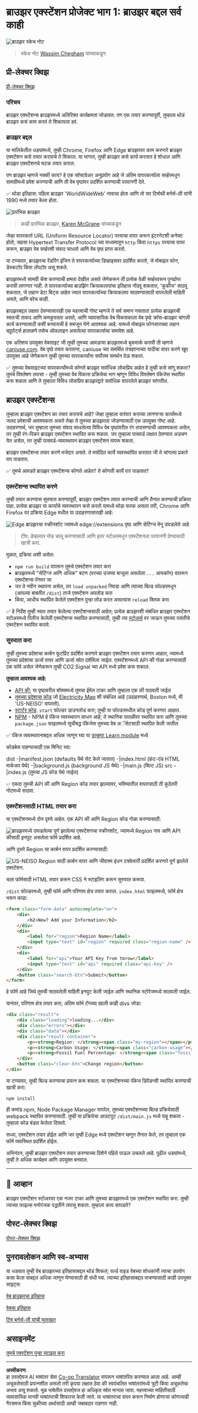 <!--
CO_OP_TRANSLATOR_METADATA:
{
  "original_hash": "2326d04e194a10aa760b51f5e5a1f61d",
  "translation_date": "2025-08-28T16:12:00+00:00",
  "source_file": "5-browser-extension/1-about-browsers/README.md",
  "language_code": "mr"
}
-->
# ब्राउझर एक्स्टेंशन प्रोजेक्ट भाग 1: ब्राउझर बद्दल सर्व काही

![ब्राउझर स्केच नोट](../../../../translated_images/browser.60317c9be8b7f84adce43e30bff8d47a1ae15793beab762317b2bc6b74337c1a.mr.jpg)
> स्केच नोट [Wassim Chegham](https://dev.to/wassimchegham/ever-wondered-what-happens-when-you-type-in-a-url-in-an-address-bar-in-a-browser-3dob) यांच्याकडून

## प्री-लेक्चर क्विझ

[प्री-लेक्चर क्विझ](https://ff-quizzes.netlify.app/web/quiz/23)

### परिचय

ब्राउझर एक्स्टेंशन्स ब्राउझरमध्ये अतिरिक्त कार्यक्षमता जोडतात. पण एक तयार करण्यापूर्वी, तुम्हाला थोडं ब्राउझर कसं काम करतं ते शिकायला हवं.

### ब्राउझर बद्दल

या मालिकेतील धड्यांमध्ये, तुम्ही Chrome, Firefox आणि Edge ब्राउझरवर काम करणारे ब्राउझर एक्स्टेंशन कसे तयार करायचे ते शिकाल. या भागात, तुम्ही ब्राउझर कसे कार्य करतात हे शोधाल आणि ब्राउझर एक्स्टेंशनचे घटक तयार कराल.

पण ब्राउझर म्हणजे नक्की काय? हे एक सॉफ्टवेअर अनुप्रयोग आहे जे अंतिम वापरकर्त्याला सर्व्हरमधून सामग्रीमध्ये प्रवेश करण्याची आणि ती वेब पृष्ठांवर प्रदर्शित करण्याची परवानगी देते.

✅ थोडा इतिहास: पहिला ब्राउझर 'WorldWideWeb' नावाचा होता आणि तो सर टिमोथी बर्नर्स-ली यांनी 1990 मध्ये तयार केला होता.

![प्रारंभिक ब्राउझर](../../../../translated_images/earlybrowsers.d984b711cdf3a42ddac919d46c4b5ca7232f68ccfbd81395e04e5a64c0015277.mr.jpg)
> काही प्रारंभिक ब्राउझर, [Karen McGrane](https://www.slideshare.net/KMcGrane/week-4-ixd-history-personal-computing) यांच्याकडून

जेव्हा वापरकर्ता URL (Uniform Resource Locator) पत्त्याचा वापर करून इंटरनेटशी कनेक्ट होतो, सहसा Hypertext Transfer Protocol च्या माध्यमातून `http` किंवा `https` पत्त्याचा वापर करून, ब्राउझर वेब सर्व्हरशी संवाद साधतो आणि वेब पृष्ठ प्राप्त करतो.

या टप्प्यावर, ब्राउझरचा रेंडरिंग इंजिन ते वापरकर्त्याच्या डिव्हाइसवर प्रदर्शित करतो, जे मोबाइल फोन, डेस्कटॉप किंवा लॅपटॉप असू शकते.

ब्राउझरमध्ये सामग्री कॅश करण्याची क्षमता देखील असते जेणेकरून ती प्रत्येक वेळी सर्व्हरवरून पुनर्प्राप्त करावी लागणार नाही. ते वापरकर्त्याच्या ब्राउझिंग क्रियाकलापांचा इतिहास नोंदवू शकतात, 'कुकीज' साठवू शकतात, जे लहान डेटा बिट्स आहेत ज्यात वापरकर्त्याच्या क्रियाकलाप साठवण्यासाठी वापरलेली माहिती असते, आणि बरेच काही.

ब्राउझरबद्दल लक्षात ठेवण्यासारखी एक महत्त्वाची गोष्ट म्हणजे ते सर्व समान नसतात! प्रत्येक ब्राउझरची स्वतःची ताकद आणि कमकुवतता असते, आणि व्यावसायिक वेब विकसकाला वेब पृष्ठे क्रॉस-ब्राउझर चांगली कार्य करण्यासाठी कशी बनवायची हे समजून घेणे आवश्यक आहे. यामध्ये मोबाइल फोनसारख्या लहान व्ह्यूपोर्ट्स हाताळणे तसेच ऑफलाइन असलेल्या वापरकर्त्याचा समावेश आहे.

एक अतिशय उपयुक्त वेबसाइट जी तुम्ही तुमच्या आवडत्या ब्राउझरमध्ये बुकमार्क करावी ती म्हणजे [caniuse.com](https://www.caniuse.com). वेब पृष्ठे तयार करताना, caniuse च्या समर्थित तंत्रज्ञानाच्या यादीचा वापर करणे खूप उपयुक्त आहे जेणेकरून तुम्ही तुमच्या वापरकर्त्यांना सर्वोत्तम समर्थन देऊ शकता.

✅ तुमच्या वेबसाइटच्या वापरकर्त्यांमध्ये कोणते ब्राउझर सर्वाधिक लोकप्रिय आहेत हे तुम्ही कसे सांगू शकता? तुमचे विश्लेषण तपासा - तुम्ही तुमच्या वेब विकास प्रक्रियेचा भाग म्हणून विविध विश्लेषण पॅकेजेस स्थापित करू शकता आणि ते तुम्हाला विविध लोकप्रिय ब्राउझरद्वारे सर्वाधिक वापरलेले ब्राउझर सांगतील.

## ब्राउझर एक्स्टेंशन्स

तुम्हाला ब्राउझर एक्स्टेंशन का तयार करायचे आहे? जेव्हा तुम्हाला वारंवार कराव्या लागणाऱ्या कार्यांमध्ये जलद प्रवेशाची आवश्यकता असते तेव्हा ते तुमच्या ब्राउझरला जोडण्यासाठी एक उपयुक्त गोष्ट आहे. उदाहरणार्थ, जर तुम्हाला तुमच्या संवाद साधलेल्या विविध वेब पृष्ठांवरील रंग तपासण्याची आवश्यकता असेल, तर तुम्ही रंग-पिकर ब्राउझर एक्स्टेंशन स्थापित करू शकता. जर तुम्हाला पासवर्ड लक्षात ठेवण्यात अडचण येत असेल, तर तुम्ही पासवर्ड-व्यवस्थापन ब्राउझर एक्स्टेंशन वापरू शकता.

ब्राउझर एक्स्टेंशन्स तयार करणे मजेदार असते. ते मर्यादित कार्ये व्यवस्थापित करतात जी ते चांगल्या प्रकारे पार पाडतात.

✅ तुमचे आवडते ब्राउझर एक्स्टेंशन्स कोणते आहेत? ते कोणती कार्ये पार पाडतात?

### एक्स्टेंशन्स स्थापित करणे

तुम्ही तयार करण्यास सुरुवात करण्यापूर्वी, ब्राउझर एक्स्टेंशन तयार करण्याची आणि तैनात करण्याची प्रक्रिया पाहा. प्रत्येक ब्राउझर या कार्याचे व्यवस्थापन कसे करतो यामध्ये थोडा फरक असला तरी, Chrome आणि Firefox वर प्रक्रिया Edge मधील या उदाहरणासारखी आहे:

![Edge ब्राउझरचा स्क्रीनशॉट ज्यामध्ये edge://extensions पृष्ठ आणि सेटिंग्ज मेनू उघडलेले आहे](../../../../translated_images/install-on-edge.d68781acaf0b3d3dada8b7507cde7a64bf74b7040d9818baaa9070668e819f90.mr.png)

> टीप: डेव्हलपर मोड चालू करण्यासाठी आणि इतर स्टोअरमधून एक्स्टेंशनला परवानगी देण्यासाठी खात्री करा.

मुळात, प्रक्रिया अशी असेल:

- `npm run build` वापरून तुमचे एक्स्टेंशन तयार करा
- ब्राउझरमध्ये "सेटिंग्ज आणि अधिक" बटण (वरच्या उजव्या बाजूला असलेला `...` आयकॉन) वापरून एक्स्टेंशन्स पॅनवर जा
- जर ते नवीन स्थापना असेल, तर `load unpacked` निवडा आणि त्याच्या बिल्ड फोल्डरमधून (आपल्या बाबतीत `/dist`) ताजे एक्स्टेंशन अपलोड करा
- किंवा, आधीच स्थापित केलेले एक्स्टेंशन पुन्हा लोड करत असल्यास `reload` क्लिक करा

✅ हे निर्देश तुम्ही स्वतः तयार केलेल्या एक्स्टेंशन्ससाठी आहेत; प्रत्येक ब्राउझरशी संबंधित ब्राउझर एक्स्टेंशन स्टोअरमध्ये रिलीज केलेली एक्स्टेंशन्स स्थापित करण्यासाठी, तुम्ही त्या [स्टोअर्स](https://microsoftedge.microsoft.com/addons/Microsoft-Edge-Extensions-Home) वर जाऊन तुमच्या पसंतीचे एक्स्टेंशन स्थापित करावे.

### सुरुवात करा

तुम्ही तुमच्या प्रदेशाचा कार्बन फूटप्रिंट प्रदर्शित करणारे ब्राउझर एक्स्टेंशन तयार करणार आहात, ज्यामध्ये तुमच्या प्रदेशाचा ऊर्जा वापर आणि ऊर्जा स्रोत दर्शविला जाईल. एक्स्टेंशनमध्ये API की गोळा करण्यासाठी एक फॉर्म असेल जेणेकरून तुम्ही CO2 Signal च्या API मध्ये प्रवेश करू शकाल.

**तुम्हाला आवश्यक आहे:**

- [API की](https://www.co2signal.com/); या पृष्ठावरील बॉक्समध्ये तुमचा ईमेल टाका आणि तुम्हाला एक की पाठवली जाईल
- [तुमच्या प्रदेशाचा कोड](http://api.electricitymap.org/v3/zones) जो [Electricity Map](https://www.electricitymap.org/map) शी संबंधित आहे (उदाहरणार्थ, Boston मध्ये, मी 'US-NEISO' वापरतो).
- [स्टार्टर कोड](../../../../5-browser-extension/start). `start` फोल्डर डाउनलोड करा; तुम्ही या फोल्डरमधील कोड पूर्ण करणार आहात.
- [NPM](https://www.npmjs.com) - NPM हे पॅकेज व्यवस्थापन साधन आहे; ते स्थानिक पातळीवर स्थापित करा आणि तुमच्या `package.json` फाइलमध्ये सूचीबद्ध पॅकेजेस तुमच्या वेब अॅसेटसाठी स्थापित केली जातील

✅ पॅकेज व्यवस्थापनाबद्दल अधिक जाणून घ्या या [उत्कृष्ट Learn module](https://docs.microsoft.com/learn/modules/create-nodejs-project-dependencies/?WT.mc_id=academic-77807-sagibbon) मध्ये

कोडबेस पाहण्यासाठी एक मिनिट घ्या:

dist
    -|manifest.json (defaults येथे सेट केले जातात)
    -|index.html (फ्रंट-एंड HTML मार्कअप येथे)
    -|background.js (background JS येथे)
    -|main.js (बिल्ट JS)
src
    -|index.js (तुमचा JS कोड येथे जाईल)

✅ एकदा तुमची API की आणि Region कोड तयार झाल्यावर, भविष्यातील वापरासाठी ती कुठेतरी नोटमध्ये साठवा.

### एक्स्टेंशनसाठी HTML तयार करा

या एक्स्टेंशनमध्ये दोन दृश्ये आहेत. एक API की आणि Region कोड गोळा करण्यासाठी:

![ब्राउझरमध्ये उघडलेल्या पूर्ण झालेल्या एक्स्टेंशनचा स्क्रीनशॉट, ज्यामध्ये Region नाव आणि API कीसाठी इनपुट असलेला फॉर्म प्रदर्शित आहे.](../../../../translated_images/1.b6da8c1394b07491afeb6b2a8e5aca73ebd3cf478e27bcc9aeabb187e722648e.mr.png)

आणि दुसरे Region चा कार्बन वापर प्रदर्शित करण्यासाठी:

![US-NEISO Region साठी कार्बन वापर आणि जीवाश्म इंधन टक्केवारी प्रदर्शित करणारे पूर्ण झालेले एक्स्टेंशन.](../../../../translated_images/2.1dae52ff0804224692cd648afbf2342955d7afe3b0101b617268130dfb427f55.mr.png)

चला फॉर्मसाठी HTML तयार करून CSS ने स्टाइलिंग करून सुरुवात करूया.

`/dist` फोल्डरमध्ये, तुम्ही फॉर्म आणि परिणाम क्षेत्र तयार कराल. `index.html` फाइलमध्ये, फॉर्म क्षेत्र भरून काढा:

```HTML
<form class="form-data" autocomplete="on">
	<div>
		<h2>New? Add your Information</h2>
	</div>
	<div>
		<label for="region">Region Name</label>
		<input type="text" id="region" required class="region-name" />
	</div>
	<div>
		<label for="api">Your API Key from tmrow</label>
		<input type="text" id="api" required class="api-key" />
	</div>
	<button class="search-btn">Submit</button>
</form>	
```
हे फॉर्म आहे जिथे तुमची साठवलेली माहिती इनपुट केली जाईल आणि स्थानिक स्टोरेजमध्ये साठवली जाईल.

यानंतर, परिणाम क्षेत्र तयार करा; अंतिम फॉर्म टॅगच्या खाली काही divs जोडा:

```HTML
<div class="result">
	<div class="loading">loading...</div>
	<div class="errors"></div>
	<div class="data"></div>
	<div class="result-container">
		<p><strong>Region: </strong><span class="my-region"></span></p>
		<p><strong>Carbon Usage: </strong><span class="carbon-usage"></span></p>
		<p><strong>Fossil Fuel Percentage: </strong><span class="fossil-fuel"></span></p>
	</div>
	<button class="clear-btn">Change region</button>
</div>
```
या टप्प्यावर, तुम्ही बिल्ड करण्याचा प्रयत्न करू शकता. या एक्स्टेंशनच्या पॅकेज डिपेंडन्सी स्थापित करण्याची खात्री करा:

```
npm install
```

ही कमांड npm, Node Package Manager वापरेल, तुमच्या एक्स्टेंशनच्या बिल्ड प्रक्रियेसाठी webpack स्थापित करण्यासाठी. तुम्ही या प्रक्रियेचा आउटपुट `/dist/main.js` मध्ये पाहू शकता - तुम्हाला कोड बंडल केलेला दिसतो.

सध्या, एक्स्टेंशन तयार होईल आणि जर तुम्ही Edge मध्ये एक्स्टेंशन म्हणून तैनात केले, तर तुम्हाला एक फॉर्म व्यवस्थित प्रदर्शित होईल.

अभिनंदन, तुम्ही ब्राउझर एक्स्टेंशन तयार करण्याच्या दिशेने पहिले पाऊल उचलले आहे. पुढील धड्यांमध्ये, तुम्ही ते अधिक कार्यक्षम आणि उपयुक्त बनवाल.

---

## 🚀 आव्हान

ब्राउझर एक्स्टेंशन स्टोअरवर एक नजर टाका आणि तुमच्या ब्राउझरमध्ये एक एक्स्टेंशन स्थापित करा. तुम्ही त्याच्या फाइल्स मनोरंजक पद्धतीने तपासू शकता. तुम्हाला काय सापडते?

## पोस्ट-लेक्चर क्विझ

[पोस्ट-लेक्चर क्विझ](https://ff-quizzes.netlify.app/web/quiz/24)

## पुनरावलोकन आणि स्व-अभ्यास

या धड्यात तुम्ही वेब ब्राउझरच्या इतिहासाबद्दल थोडं शिकलं; वर्ल्ड वाइड वेबच्या शोधकांनी त्याचा उपयोग कसा केला याबद्दल अधिक जाणून घेण्यासाठी ही संधी घ्या. त्याच्या इतिहासाबद्दल वाचण्यासाठी काही उपयुक्त साइट्स:

[वेब ब्राउझरचा इतिहास](https://www.mozilla.org/firefox/browsers/browser-history/)

[वेबचा इतिहास](https://webfoundation.org/about/vision/history-of-the-web/)

[टिम बर्नर्स-ली यांची मुलाखत](https://www.theguardian.com/technology/2019/mar/12/tim-berners-lee-on-30-years-of-the-web-if-we-dream-a-little-we-can-get-the-web-we-want)

## असाइनमेंट 

[तुमचे एक्स्टेंशन पुन्हा स्टाइल करा](assignment.md)

---

**अस्वीकरण**:  
हा दस्तऐवज AI भाषांतर सेवा [Co-op Translator](https://github.com/Azure/co-op-translator) वापरून भाषांतरित करण्यात आला आहे. आम्ही अचूकतेसाठी प्रयत्नशील असलो तरी कृपया लक्षात ठेवा की स्वयंचलित भाषांतरांमध्ये त्रुटी किंवा अचूकतेचा अभाव असू शकतो. मूळ भाषेतील दस्तऐवज हा अधिकृत स्रोत मानला जावा. महत्त्वाच्या माहितीसाठी व्यावसायिक मानवी भाषांतराची शिफारस केली जाते. या भाषांतराचा वापर करून निर्माण होणाऱ्या कोणत्याही गैरसमज किंवा चुकीच्या अर्थासाठी आम्ही जबाबदार राहणार नाही.